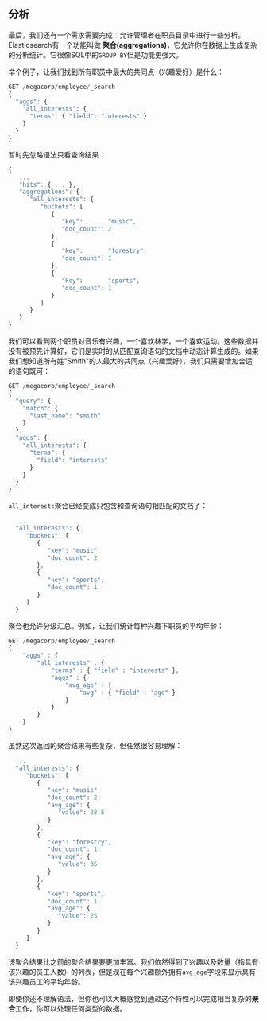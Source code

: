 ## 分析
最后，我们还有一个需求需要完成：允许管理者在职员目录中进行一些分析。
Elasticsearch有一个功能叫做 **聚合(aggregations)**，它允许你在数据上生成复杂的分析统计。它很像SQL中的`GROUP BY`但是功能更强大。

举个例子，让我们找到所有职员中最大的共同点（兴趣爱好）是什么：

```Javascript
GET /megacorp/employee/_search
{
  "aggs": {
    "all_interests": {
      "terms": { "field": "interests" }
    }
  }
}
```

暂时先忽略语法只看查询结果：

```Javascript
{
   ...
   "hits": { ... },
   "aggregations": {
      "all_interests": {
         "buckets": [
            {
               "key":       "music",
               "doc_count": 2
            },
            {
               "key":       "forestry",
               "doc_count": 1
            },
            {
               "key":       "sports",
               "doc_count": 1
            }
         ]
      }
   }
}
```

我们可以看到两个职员对音乐有兴趣，一个喜欢林学，一个喜欢运动。这些数据并没有被预先计算好，它们是实时的从匹配查询语句的文档中动态计算生成的。如果我们想知道所有姓"Smith"的人最大的共同点（兴趣爱好），我们只需要增加合适的语句既可：

```Javascript
GET /megacorp/employee/_search
{
  "query": {
    "match": {
      "last_name": "smith"
    }
  },
  "aggs": {
    "all_interests": {
      "terms": {
        "field": "interests"
      }
    }
  }
}
```

`all_interests`聚合已经变成只包含和查询语句相匹配的文档了：

```Javascript
  ...
  "all_interests": {
     "buckets": [
        {
           "key": "music",
           "doc_count": 2
        },
        {
           "key": "sports",
           "doc_count": 1
        }
     ]
  }
```

聚合也允许分级汇总。例如，让我们统计每种兴趣下职员的平均年龄：

```Javascript
GET /megacorp/employee/_search
{
    "aggs" : {
        "all_interests" : {
            "terms" : { "field" : "interests" },
            "aggs" : {
                "avg_age" : {
                    "avg" : { "field" : "age" }
                }
            }
        }
    }
}
```

虽然这次返回的聚合结果有些复杂，但任然很容易理解：

```Javascript
  ...
  "all_interests": {
     "buckets": [
        {
           "key": "music",
           "doc_count": 2,
           "avg_age": {
              "value": 28.5
           }
        },
        {
           "key": "forestry",
           "doc_count": 1,
           "avg_age": {
              "value": 35
           }
        },
        {
           "key": "sports",
           "doc_count": 1,
           "avg_age": {
              "value": 25
           }
        }
     ]
  }
```

该聚合结果比之前的聚合结果要更加丰富。我们依然得到了兴趣以及数量（指具有该兴趣的员工人数）的列表，但是现在每个兴趣额外拥有`avg_age`字段来显示具有该兴趣员工的平均年龄。

即使你还不理解语法，但你也可以大概感觉到通过这个特性可以完成相当复杂的**聚合**工作，你可以处理任何类型的数据。
